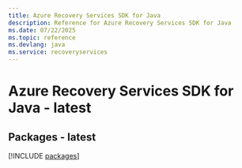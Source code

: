 ```yaml
---
title: Azure Recovery Services SDK for Java
description: Reference for Azure Recovery Services SDK for Java
ms.date: 07/22/2025
ms.topic: reference
ms.devlang: java
ms.service: recoveryservices
---
```

# Azure Recovery Services SDK for Java - latest
## Packages - latest
[!INCLUDE [packages](recovery-services-index.md)]